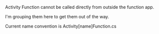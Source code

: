 ﻿Activity Function cannot be called directly from outside the function app.

I'm grouping them here to get them out of the way.

Current name convention is Activity[name]Function.cs

